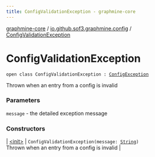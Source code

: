 ```yaml
---
title: ConfigValidationException - graphmine-core
---
```


[graphmine-core](../../index.html) / [io.github.sof3.graphmine.config](../index.html) / [ConfigValidationException](./index.html)

# ConfigValidationException

`open class ConfigValidationException : `[`ConfigException`](../-config-exception/index.html)

Thrown when an entry from a config is invalid

### Parameters

`message` - the detailed exception message

### Constructors

| [&lt;init&gt;](-init-.html) | `ConfigValidationException(message: `[`String`](https://kotlinlang.org/api/latest/jvm/stdlib/kotlin/-string/index.html)`)`<br>Thrown when an entry from a config is invalid |

